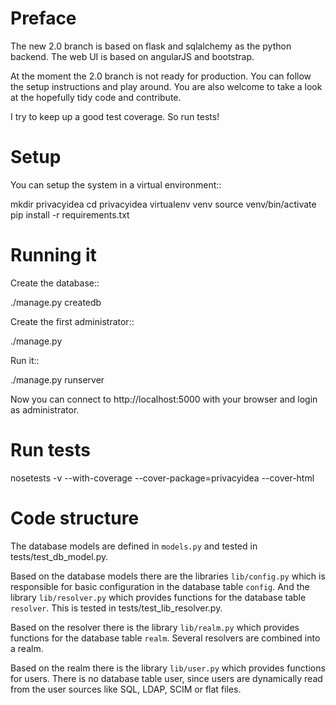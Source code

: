 Preface
=======

The new 2.0 branch is based on flask and sqlalchemy as the python backend. The web UI is based
on angularJS and bootstrap.

At the moment the 2.0 branch is not ready for production. You can follow the setup instructions and play around.
You are also welcome to take a look at the hopefully tidy code and contribute.

I try to keep up a good test coverage. So run tests!

Setup
=====

You can setup the system in a virtual environment::

   mkdir privacyidea
   cd privacyidea
   virtualenv venv
   source venv/bin/activate
   pip install -r requirements.txt


Running it
==========

Create the database::

   ./manage.py createdb

Create the first administrator::

   ./manage.py <email> <username>

Run it::

   ./manage.py runserver

Now you can connect to http://localhost:5000 with your browser and login as administrator.

Run tests
=========

   nosetests -v --with-coverage --cover-package=privacyidea --cover-html

Code structure
==============

The database models are defined in ``models.py`` and tested in tests/test_db_model.py.

Based on the database models there are the libraries ``lib/config.py`` which is
responsible for basic configuration in the database table ``config``.
And the library ``lib/resolver.py`` which provides functions for the database
table ``resolver``. This is tested in tests/test_lib_resolver.py.

Based on the resolver there is the library ``lib/realm.py`` which provides functions
for the database table ``realm``. Several resolvers are combined into a realm.

Based on the realm there is the library ``lib/user.py`` which provides functions 
for users. There is no database table user, since users are dynamically read from
the user sources like SQL, LDAP, SCIM or flat files.


